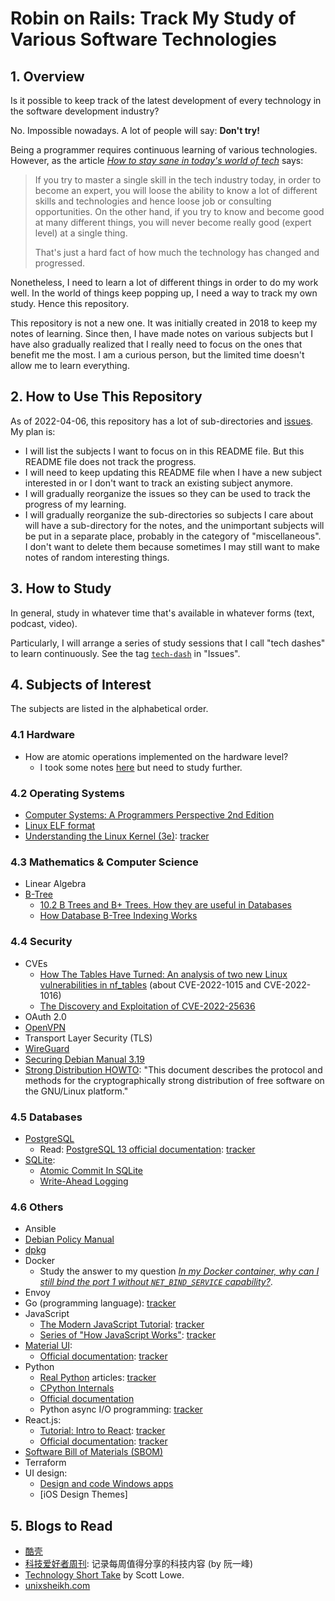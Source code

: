 # Robin on Rails: Track My Study of Various Software Technologies

## 1. Overview

Is it possible to keep track of the latest development of every technology in the software development industry?

No. Impossible nowadays. A lot of people will say: **Don't try!**

Being a programmer requires continuous learning of various technologies. However, as the article [_How to stay sane in today's world of tech_](https://unixsheikh.com/articles/how-to-stay-sane-in-todays-world-of-tech.html) says:

> If you try to master a single skill in the tech industry today, in order to become an expert, you will loose the ability to know a lot of different skills and technologies and hence loose job or consulting opportunities. On the other hand, if you try to know and become good at many different things, you will never become really good (expert level) at a single thing.
>
> That's just a hard fact of how much the technology has changed and progressed.

Nonetheless, I need to learn a lot of different things in order to do my work well. In the world of things keep popping up, I need a way to track my own study. Hence this repository.

This repository is not a new one. It was initially created in 2018 to keep my notes of learning. Since then, I have made notes on various subjects but I have also gradually realized that I really need to focus on the ones that benefit me the most. I am a curious person, but the limited time doesn't allow me to learn everything.

## 2. How to Use This Repository

As of 2022-04-06, this repository has a lot of sub-directories and [issues](652a6db61eaf4f5d9131da104673d24fac9f9299). My plan is:

- I will list the subjects I want to focus on in this README file. But this README file does not track the progress.
- I will need to keep updating this README file when I have a new subject interested in or I don't want to track an existing subject anymore.
- I will gradually reorganize the issues so they can be used to track the progress of my learning.
- I will gradually reorganize the sub-directories so subjects I care about will have a sub-directory for the notes, and the unimportant subjects will be put in a separate place, probably in the category of "miscellaneous". I don't want to delete them because sometimes I may still want to make notes of random interesting things.

## 3. How to Study

In general, study in whatever time that's available in whatever forms (text, podcast, video).

Particularly, I will arrange a series of study sessions that I call "tech dashes" to learn continuously. See the tag [`tech-dash`](https://github.com/yaobinwen/robin_on_rails/issues?q=is%3Aissue+is%3Aopen+label%3Atech-dash) in "Issues".

## 4. Subjects of Interest

The subjects are listed in the alphabetical order.

### 4.1 Hardware

- How are atomic operations implemented on the hardware level?
  - I took some notes [here](./Hardware/Atomic.md) but need to study further.

### 4.2 Operating Systems

- [Computer Systems: A Programmers Perspective 2nd Edition](http://csapp.cs.cmu.edu/2e/home.html)
- [Linux ELF format](https://man7.org/linux/man-pages/man5/elf.5.html)
- [Understanding the Linux Kernel (3e)](https://www.amazon.com/Understanding-Linux-Kernel-Third-Daniel/dp/0596005652): [tracker](https://github.com/yaobinwen/robin_on_rails/issues/68)

### 4.3 Mathematics & Computer Science

- Linear Algebra
- [B-Tree](https://en.wikipedia.org/wiki/B-tree)
  - [10.2 B Trees and B+ Trees. How they are useful in Databases](https://youtu.be/aZjYr87r1b8)
  - [How Database B-Tree Indexing Works](https://dzone.com/articles/database-btree-indexing-in-sqlite)

### 4.4 Security

- CVEs
  - [How The Tables Have Turned: An analysis of two new Linux vulnerabilities in nf_tables](https://blog.dbouman.nl/2022/04/02/How-The-Tables-Have-Turned-CVE-2022-1015-1016/) (about CVE-2022-1015 and CVE-2022-1016)
  - [The Discovery and Exploitation of CVE-2022-25636](https://nickgregory.me/linux/security/2022/03/12/cve-2022-25636/)
- OAuth 2.0
- [OpenVPN](https://openvpn.net/)
- Transport Layer Security (TLS)
- [WireGuard](https://www.wireguard.com/)
- [Securing Debian Manual 3.19](https://www.debian.org/doc/manuals/securing-debian-manual/index.en.html)
- [Strong Distribution HOWTO](https://www.cryptnet.net/fdp/crypto/strong_distro.html): "This document describes the protocol and methods for the cryptographically strong distribution of free software on the GNU/Linux platform."

### 4.5 Databases

- [PostgreSQL](https://www.postgresql.org/)
  - Read: [PostgreSQL 13 official documentation](https://www.postgresql.org/docs/13/index.html): [tracker](https://github.com/yaobinwen/robin_on_rails/issues/131)
- [SQLite](https://www.sqlite.org/index.html):
  - [Atomic Commit In SQLite](https://www.sqlite.org/atomiccommit.html)
  - [Write-Ahead Logging](https://www.sqlite.org/wal.html)

### 4.6 Others

- Ansible
- [Debian Policy Manual](https://www.debian.org/doc/debian-policy/)
- [dpkg](https://github.com/yaobinwen/dpkg)
- Docker
  - Study the answer to my question [_In my Docker container, why can I still bind the port 1 without `NET_BIND_SERVICE` capability?_](https://stackoverflow.com/q/65853364/630364).
- Envoy
- Go (programming language): [tracker](https://github.com/yaobinwen/robin_on_rails/issues/133)
- JavaScript
  - [The Modern JavaScript Tutorial](https://javascript.info/): [tracker](https://github.com/yaobinwen/robin_on_rails/issues/9)
  - [Series of "How JavaScript Works"](https://blog.sessionstack.com/how-does-javascript-actually-work-part-1-b0bacc073cf): [tracker](https://github.com/yaobinwen/robin_on_rails/issues/9#issuecomment-401534229)
- [Material UI](https://mui.com/):
  - [Official documentation](https://mui.com/material-ui/getting-started/installation/): [tracker](https://github.com/yaobinwen/robin_on_rails/issues/136)
- Python
  - [Real Python](https://realpython.com/) articles: [tracker](https://github.com/yaobinwen/robin_on_rails/issues/132)
  - [CPython Internals](https://github.com/zpoint/CPython-Internals)
  - [Official documentation](https://docs.python.org/3/)
  - Python async I/O programming: [tracker](https://github.com/yaobinwen/robin_on_rails/issues/134)
- React.js:
  - [Tutorial: Intro to React](https://reactjs.org/tutorial/tutorial.html): [tracker](https://github.com/yaobinwen/robin_on_rails/issues/8)
  - [Official documentation](https://reactjs.org/docs/getting-started.html): [tracker](https://github.com/yaobinwen/robin_on_rails/issues/8)
- [Software Bill of Materials (SBOM)](https://www.ntia.gov/SBOM)
- Terraform
- UI design:
  - [Design and code Windows apps](https://docs.microsoft.com/en-us/windows/apps/design/)
  - [iOS Design Themes]

## 5. Blogs to Read

- [酷壳](https://coolshell.cn/)
- [科技爱好者周刊](https://github.com/ruanyf/weekly): 记录每周值得分享的科技内容 (by 阮一峰)
- [Technology Short Take](https://blog.scottlowe.org/) by Scott Lowe.
- [unixsheikh.com](https://unixsheikh.com/index.html)
